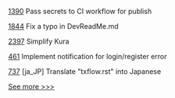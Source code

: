 
[1390](https://github.com/hyperledger/caliper/pull/1390) Pass secrets to CI workflow for publish

[1844](https://github.com/hyperledger/aries-cloudagent-python/pull/1844) Fix a typo in DevReadMe.md

[2397](https://github.com/hyperledger/iroha/pull/2397) Simplify Kura

[461](https://github.com/hyperledger/cello/pull/461) Implement notification for login/register error

[737](https://github.com/hyperledger/fabric-docs-i18n/pull/737) [ja_JP] Translate "txflow.rst" into Japanese


[See more >>>](https://start-here.hyperledger.org/pull-requests)
